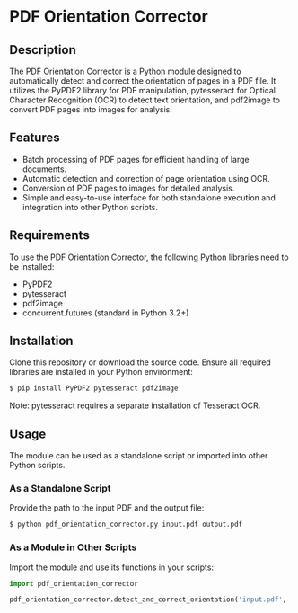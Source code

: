 # PDF Orientation Corrector

## Description

The PDF Orientation Corrector is a Python module designed to automatically detect and correct the orientation of pages in a PDF file. It utilizes the PyPDF2 library for PDF manipulation, pytesseract for Optical Character Recognition (OCR) to detect text orientation, and pdf2image to convert PDF pages into images for analysis.

## Features

- Batch processing of PDF pages for efficient handling of large documents.
- Automatic detection and correction of page orientation using OCR.
- Conversion of PDF pages to images for detailed analysis.
- Simple and easy-to-use interface for both standalone execution and integration into other Python scripts.

## Requirements

To use the PDF Orientation Corrector, the following Python libraries need to be installed:

- PyPDF2
- pytesseract
- pdf2image
- concurrent.futures (standard in Python 3.2+)

## Installation

Clone this repository or download the source code. Ensure all required libraries are installed in your Python environment:

```bash
$ pip install PyPDF2 pytesseract pdf2image
```

Note: pytesseract requires a separate installation of Tesseract OCR.

## Usage

The module can be used as a standalone script or imported into other Python scripts.

### As a Standalone Script

Provide the path to the input PDF and the output file:

```bash
$ python pdf_orientation_corrector.py input.pdf output.pdf
```

### As a Module in Other Scripts

Import the module and use its functions in your scripts:

```python
import pdf_orientation_corrector

pdf_orientation_corrector.detect_and_correct_orientation('input.pdf', 'output.pdf')
```
